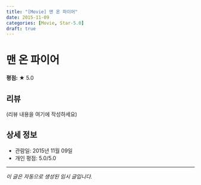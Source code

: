 ```yaml
---
title: "[Movie] 맨 온 파이어"
date: 2015-11-09
categories: [Movie, Star-5.0]
draft: true
---
```


# 맨 온 파이어

**평점:** ★ 5.0

## 리뷰

(리뷰 내용을 여기에 작성하세요)

## 상세 정보

- 관람일: 2015년 11월 09일
- 개인 평점: 5.0/5.0

---

*이 글은 자동으로 생성된 임시 글입니다.*

